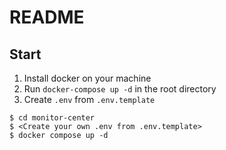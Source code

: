 # README

## Start

1. Install docker on your machine
2. Run `docker-compose up -d` in the root directory
3. Create `.env` from `.env.template`

```shell
$ cd monitor-center
$ <Create your own .env from .env.template>
$ docker compose up -d
```

